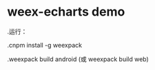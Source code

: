 
# weex-echarts demo

.运行：

.cnpm install -g weexpack

.weexpack build android (或 weexpack build web)
